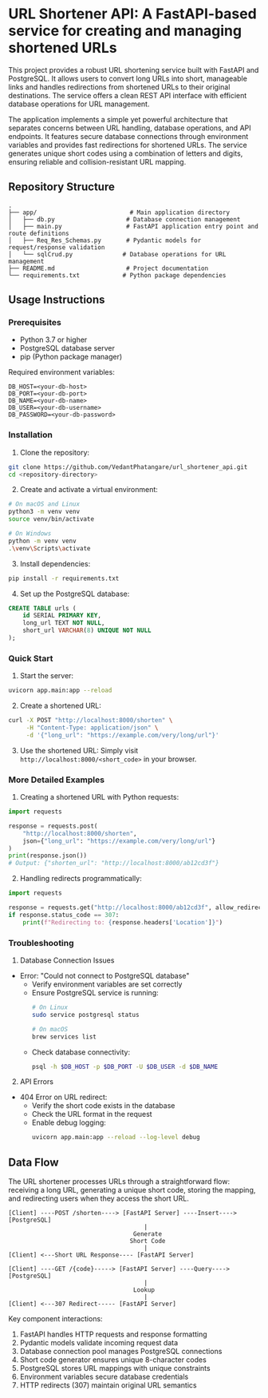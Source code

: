 # URL Shortener API: A FastAPI-based service for creating and managing shortened URLs

This project provides a robust URL shortening service built with FastAPI and PostgreSQL. It allows users to convert long URLs into short, manageable links and handles redirections from shortened URLs to their original destinations. The service offers a clean REST API interface with efficient database operations for URL management.

The application implements a simple yet powerful architecture that separates concerns between URL handling, database operations, and API endpoints. It features secure database connections through environment variables and provides fast redirections for shortened URLs. The service generates unique short codes using a combination of letters and digits, ensuring reliable and collision-resistant URL mapping.

## Repository Structure
```
.
├── app/                          # Main application directory
│   ├── db.py                    # Database connection management
│   ├── main.py                  # FastAPI application entry point and route definitions
│   ├── Req_Res_Schemas.py       # Pydantic models for request/response validation
│   └── sqlCrud.py              # Database operations for URL management
├── README.md                    # Project documentation
└── requirements.txt            # Python package dependencies
```

## Usage Instructions
### Prerequisites
- Python 3.7 or higher
- PostgreSQL database server
- pip (Python package manager)

Required environment variables:
```
DB_HOST=<your-db-host>
DB_PORT=<your-db-port>
DB_NAME=<your-db-name>
DB_USER=<your-db-username>
DB_PASSWORD=<your-db-password>
```

### Installation

1. Clone the repository:
```bash
git clone https://github.com/VedantPhatangare/url_shortener_api.git
cd <repository-directory>
```

2. Create and activate a virtual environment:
```bash
# On macOS and Linux
python3 -m venv venv
source venv/bin/activate

# On Windows
python -m venv venv
.\venv\Scripts\activate
```

3. Install dependencies:
```bash
pip install -r requirements.txt
```

4. Set up the PostgreSQL database:
```sql
CREATE TABLE urls (
    id SERIAL PRIMARY KEY,
    long_url TEXT NOT NULL,
    short_url VARCHAR(8) UNIQUE NOT NULL
);
```

### Quick Start

1. Start the server:
```bash
uvicorn app.main:app --reload
```

2. Create a shortened URL:
```bash
curl -X POST "http://localhost:8000/shorten" \
     -H "Content-Type: application/json" \
     -d '{"long_url": "https://example.com/very/long/url"}'
```

3. Use the shortened URL:
Simply visit `http://localhost:8000/<short_code>` in your browser.

### More Detailed Examples

1. Creating a shortened URL with Python requests:
```python
import requests

response = requests.post(
    "http://localhost:8000/shorten",
    json={"long_url": "https://example.com/very/long/url"}
)
print(response.json())
# Output: {"shorten_url": "http://localhost:8000/ab12cd3f"}
```

2. Handling redirects programmatically:
```python
import requests

response = requests.get("http://localhost:8000/ab12cd3f", allow_redirects=False)
if response.status_code == 307:
    print(f"Redirecting to: {response.headers['Location']}")
```

### Troubleshooting

1. Database Connection Issues
- Error: "Could not connect to PostgreSQL database"
  - Verify environment variables are set correctly
  - Ensure PostgreSQL service is running:
    ```bash
    # On Linux
    sudo service postgresql status
    
    # On macOS
    brew services list
    ```
  - Check database connectivity:
    ```bash
    psql -h $DB_HOST -p $DB_PORT -U $DB_USER -d $DB_NAME
    ```

2. API Errors
- 404 Error on URL redirect:
  - Verify the short code exists in the database
  - Check the URL format in the request
  - Enable debug logging:
    ```bash
    uvicorn app.main:app --reload --log-level debug
    ```

## Data Flow
The URL shortener processes URLs through a straightforward flow: receiving a long URL, generating a unique short code, storing the mapping, and redirecting users when they access the short URL.

```ascii
[Client] ----POST /shorten----> [FastAPI Server] ----Insert----> [PostgreSQL]
                                      |
                                   Generate
                                  Short Code
                                      |
[Client] <---Short URL Response---- [FastAPI Server]

[Client] ----GET /{code}-----> [FastAPI Server] ----Query----> [PostgreSQL]
                                      |
                                   Lookup
                                      |
[Client] <---307 Redirect----- [FastAPI Server]
```

Key component interactions:
1. FastAPI handles HTTP requests and response formatting
2. Pydantic models validate incoming request data
3. Database connection pool manages PostgreSQL connections
4. Short code generator ensures unique 8-character codes
5. PostgreSQL stores URL mappings with unique constraints
6. Environment variables secure database credentials
7. HTTP redirects (307) maintain original URL semantics